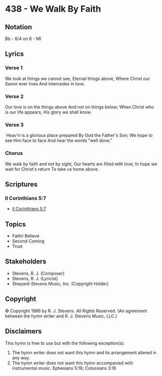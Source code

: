 # 438 - We Walk By Faith

## Notation

Bb - 6/4 on 6 - MI

## Lyrics

### Verse 1

We look at things we cannot see, Eternal things above, Where Christ our Savior ever lives And intercedes in love.

### Verse 2

Our love is on the things above And not on things below; When Christ who is our life appears, His glory we shall know.

### Verse 3

 Heav'n is a glorious place prepared  By God the Father's Son; We hope to see Him face to face And hear the words "well done." 

### Chorus

We walk by faith and not by sight, Our hearts are filled with love; In hope we wait for Christ's return To take us home above.


## Scriptures

### II Corinthians 5:7

- [II Corinthians 5:7](https://www.biblegateway.com/passage/?search=II%20Corinthians%205%3A7)


## Topics

- Faith/ Believe
- Second Coming
- Trust

## Stakeholders

- Stevens, R. J. (Composer)
- Stevens, R. J. (Lyricist)
- Shepard-Stevens Music, Inc. (Copyright Holder)

## Copyright

© Copyright 1986 by R. J. Stevens. All Rights Reserved.
(An agreement between the hymn writer and R. J. Stevens Music, LLC.)

## Disclaimers

This hymn is free to use but with the following exception(s):
1. The hymn writer does not want this hymn and its arrangement altered in any way.
2. The hymn writer does not want this hymn accompanied with instrumental music.
Ephesians 5:19; Colossians 3:16

